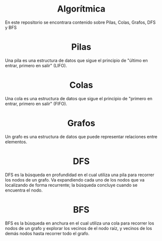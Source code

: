 <h1 align="center"> Algorítmica </h1>
En este repositorio se encontrara contenido sobre Pilas, Colas, Grafos, DFS y BFS
<h1 align="center"> Pilas </h1>
Una pila es una estructura de datos que sigue el principio de "último en entrar, primero en salir" (LIFO).
<h1 align="center"> Colas </h1>
Una cola es una estructura de datos que sigue el principio de "primero en entrar, primero en salir" (FIFO). 
<h1 align="center"> Grafos </h1>
Un grafo es una estructura de datos que puede representar relaciones entre elementos. 
<h1 align="center"> DFS </h1>
DFS es la búsqueda en profundidad en el cual utiliza una pila para recorrer los nodos de un grafo. Va expandiendo cada uno de los nodos que va localizando de forma recurrente; la búsqueda concluye cuando se encuentra el nodo.
<h1 align="center"> BFS </h1>
BFS es la búsqueda en anchura en el cual utiliza una cola para recorrer los nodos de un grafo y explorar los vecinos de el nodo raíz, y vecinos de los demás nodos hasta recorrer todo el grafo. 
